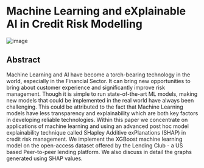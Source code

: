 # Machine Learning and eXplainable AI in Credit Risk Modelling
![image](https://www.knime.com/sites/default/files/styles/inline_medium/public/xai-banking-financial-services.png?itok=_hblRAYW)

## Abstract

Machine Learning and AI have become a torch-bearing technology in the world, especially in the Financial Sector. It can bring new opportunities to bring about customer experience and significantly improve risk management. Though it is simple to run state-of-the-art ML models, making new models that could be implemented in the real world have always been challenging. This could be attributed to the fact that Machine Learning models have less transparency and explainability which are both key factors in developing reliable technologies. Within this paper we concentrate on applications of machine learning and using an advanced post hoc model explainability technique called SHapley Additive exPlanations (SHAP) in credit risk management. We implement the XGBoost machine learning model on the open-access dataset offered by the Lending Club - a US based Peer-to-peer lending platform. We also discuss in detail the graphs generated using SHAP values.
